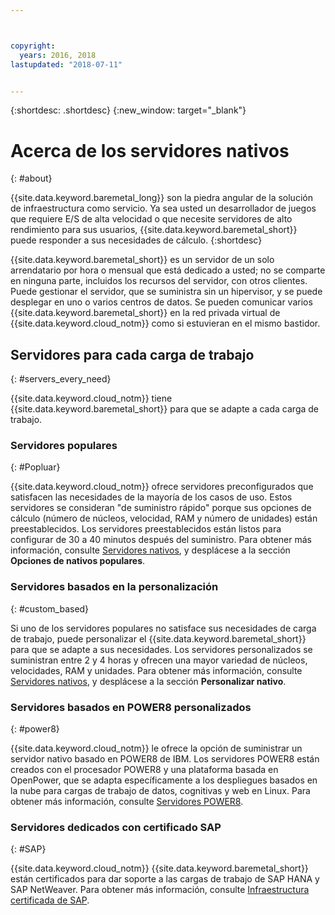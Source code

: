 ```yaml
---



copyright:
  years: 2016, 2018
lastupdated: "2018-07-11"


---
```


{:shortdesc: .shortdesc}
{:new_window: target="_blank"}

# Acerca de los servidores nativos
{: #about}

{{site.data.keyword.baremetal_long}} son la piedra angular de la solución de infraestructura como servicio. Ya sea usted un desarrollador de juegos que requiere E/S de alta velocidad o que necesite servidores de alto rendimiento para sus usuarios, {{site.data.keyword.baremetal_short}} puede responder a sus necesidades de cálculo.
{:shortdesc}

{{site.data.keyword.baremetal_short}} es un servidor de un solo arrendatario por hora o mensual que está dedicado a usted; no se comparte en ninguna parte, incluidos los recursos del servidor, con otros clientes. Puede gestionar el servidor, que se suministra sin un hipervisor, y se puede desplegar en uno o varios centros de datos. Se pueden comunicar varios {{site.data.keyword.baremetal_short}} en la red privada virtual de {{site.data.keyword.cloud_notm}} como si estuvieran en el mismo bastidor. 

## Servidores para cada carga de trabajo
{: #servers_every_need}

{{site.data.keyword.cloud_notm}} tiene {{site.data.keyword.baremetal_short}} para que se adapte a cada carga de trabajo. 

### Servidores populares
{: #Popluar}

{{site.data.keyword.cloud_notm}} ofrece servidores preconfigurados que satisfacen las necesidades de la mayoría de los casos de uso. Estos servidores se consideran "de suministro rápido" porque sus opciones de cálculo (número de núcleos, velocidad, RAM y número de unidades) están preestablecidos. Los servidores preestablecidos están listos para configurar de 30 a 40 minutos después del suministro. Para obtener más información, consulte [Servidores nativos](https://www.ibm.com/cloud/bare-metal-servers), y desplácese a la sección **Opciones de nativos populares**.

### Servidores basados en la personalización
{: #custom_based}

Si uno de los servidores populares no satisface sus necesidades de carga de trabajo, puede personalizar el {{site.data.keyword.baremetal_short}} para que se adapte a sus necesidades. Los servidores personalizados se suministran entre 2 y 4 horas y ofrecen una mayor variedad de núcleos, velocidades, RAM y unidades. Para obtener más información, consulte [Servidores nativos](https://www.ibm.com/cloud/bare-metal-servers), y desplácese a la sección **Personalizar nativo**.

### Servidores basados en POWER8 personalizados
{: #power8}

{{site.data.keyword.cloud_notm}} le ofrece la opción de suministrar un servidor nativo basado en POWER8 de IBM. Los servidores POWER8 están creados con el procesador POWER8 y una plataforma basada en OpenPower, que se adapta específicamente a los despliegues basados en la nube para cargas de trabajo de datos, cognitivas y web en Linux. Para obtener más información, consulte [Servidores POWER8](https://www.ibm.com/cloud/bare-metal-servers/power).

### Servidores dedicados con certificado SAP
{: #SAP}

{{site.data.keyword.cloud_notm}} {{site.data.keyword.baremetal_short}} están certificados para dar soporte a las cargas de trabajo de SAP HANA y SAP NetWeaver. Para obtener más información, consulte [Infraestructura certificada de SAP](https://www.ibm.com/cloud/bare-metal-servers/sap).
